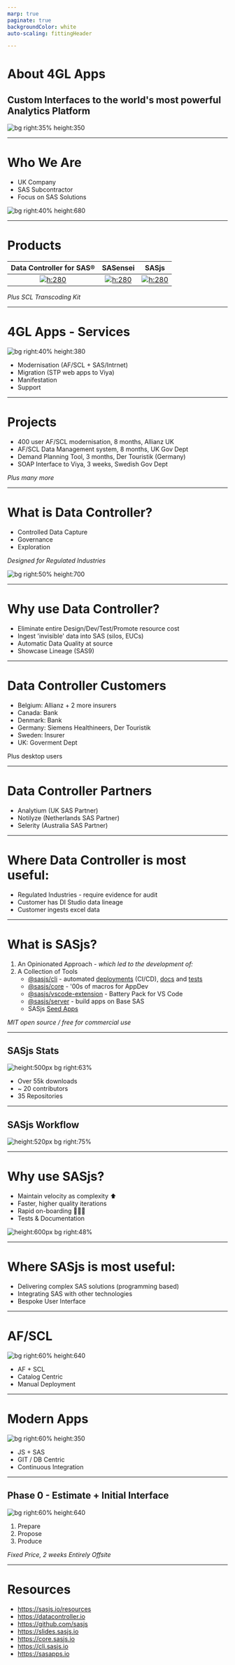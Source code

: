 ```yaml
---
marp: true
paginate: true
backgroundColor: white
auto-scaling: fittingHeader

---
```


<!--
npx @marp-team/marp-cli slides/about.md -o about/index.html --html=true
-->

<script>
  var _paq = window._paq = window._paq || [];
  /* tracker methods like "setCustomDimension" should be called before "trackPageView" */
  _paq.push(['trackPageView']);
  _paq.push(['enableLinkTracking']);
  (function() {
    var u="https://analytics.4gl.io/";
    _paq.push(['setTrackerUrl', u+'matomo.php']);
    _paq.push(['setSiteId', '10']);
    var d=document, g=d.createElement('script'), s=d.getElementsByTagName('script')[0];
    g.async=true; g.src=u+'matomo.js'; s.parentNode.insertBefore(g,s);
  })();
</script>
<!-- header: ![h:6em align:right](../img/4gl-logo2.png) -->

# About 4GL Apps

## Custom Interfaces to the world's most powerful Analytics Platform

![bg right:35% height:350](../img/allan.jpeg)

<!-- a bit about my background -->

---

<!-- header: ![h:5em align:right](../img/4gl-logo2.png) -->

# Who We Are

- UK Company
- SAS Subcontractor
- Focus on SAS Solutions


![bg right:40% height:680](../img/us.png)


---

<!-- header: ![h:3em align:right](../img/4gl-logo2.png) -->

# Products

|Data Controller for SAS®|SASensei|SASjs|
|:---:|:---:|:---:|
|[![h:280](../img/dc.png)](https://datacontroller.io)|[![h:280](../img/sasensei.png)](https://sasensei.com)|[![h:280](../img/sasjs.png)](https://sasjs.io)|

_Plus SCL Transcoding Kit_

---
# 4GL Apps - Services

![bg right:40% height:380](https://sasapps.io/static/analytics-platform-ea8bd9675c0382091a2c329eb9383ad2.svg)

- Modernisation (AF/SCL + SAS/Intrnet)
- Migration (STP web apps to Viya)
- Manifestation
- Support

---

# Projects

- 400 user AF/SCL modernisation, 8 months, Allianz UK
- AF/SCL Data Management system, 8 months, UK Gov Dept
- Demand Planning Tool, 3 months, Der Touristik (Germany)
- SOAP Interface to Viya, 3 weeks, Swedish Gov Dept

_Plus many more_

---

# What is Data Controller?

- Controlled Data Capture
- Governance
- Exploration

_Designed for Regulated Industries_

![bg right:50% height:700](../img/dc_dataflow.png)

---

# Why use Data Controller?

- Eliminate entire Design/Dev/Test/Promote resource cost
- Ingest 'invisible' data into SAS (silos, EUCs)
- Automatic Data Quality at source
- Showcase Lineage (SAS9)
---

# Data Controller Customers

- Belgium: Allianz + 2 more insurers
- Canada: Bank
- Denmark: Bank
- Germany: Siemens Healthineers, Der Touristik
- Sweden: Insurer
- UK: Goverment Dept

Plus desktop users

---

# Data Controller Partners

- Analytium (UK SAS Partner)
- Notilyze (Netherlands SAS Partner)
- Selerity (Australia SAS Partner)

---

# Where Data Controller is most useful:

- Regulated Industries - require evidence for audit
- Customer has DI Studio data lineage
- Customer ingests excel data

---

# What is SASjs?

1. An Opinionated Approach - _which led to the development of:_
2. A Collection of Tools
    - [@sasjs/cli](https://github.com/sasjs/cli) - automated [deployments](https://cli.sasjs.io/cbd) (CI/CD), [docs](https://cli.sasjs.io/doc) and [tests](https://cli.sasjs.io/test)
    - [@sasjs/core](https://github.com/sasjs/core) - '00s of macros for AppDev
    - [@sasjs/vscode-extension](https://github.com/sasjs/adapter) - Battery Pack for VS Code
    - [@sasjs/server](https://server.sasjs.io) - build apps on Base SAS
    - SASjs [Seed Apps](https://github.com/search?q=topic%3Asasjs-seed-app+org%3Asasjs+fork%3Atrue&type=repositories)

_MIT open source / free for commercial use_

---

## SASjs Stats

![height:500px bg right:63% ](../img/sasjs_feedback.png)

- Over 55k downloads
- ~ 20 contributors
- 35 Repositories

---

## SASjs Workflow

![height:520px bg right:75% ](https://i.imgur.com/gIYp5OG.png)

<!-- build on current platform, deploy later to new -->

---

# Why use SASjs?

- Maintain velocity as complexity ⬆
- Faster, higher quality iterations
- Rapid on-boarding 🧍🧍🧍
- Tests & Documentation


![ height:600px bg right:48%](../img/anakin-and-padme.jpeg)

---

# Where SASjs is most useful:

- Delivering complex SAS solutions (programming based)
- Integrating SAS with other technologies
- Bespoke User Interface

---


# AF/SCL

![bg right:60% height:640](../img/sasaf2.svg)

- AF + SCL
- Catalog Centric
- Manual Deployment

---

# Modern Apps

![bg right:60% height:350](../img/sasaf3.svg)

- JS + SAS
- GIT / DB Centric
- Continuous Integration

---

## Phase 0 - Estimate + Initial Interface

![bg right:60% height:640](../img/sasaf1.png)

1. Prepare
2. Propose
3. Produce

_Fixed Price, 2 weeks_
_Entirely Offsite_


---

# Resources

- https://sasjs.io/resources
- https://datacontroller.io
- https://github.com/sasjs
- https://slides.sasjs.io
- https://core.sasjs.io
- https://cli.sasjs.io
- https://sasapps.io

